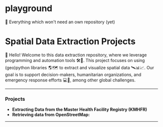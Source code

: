 # playground
🐣 Everything which won't need an own repository (yet)



# Spatial Data Extraction Projects

🍃 Hello! Welcome to this data extraction repository, where we leverage programming and automation tools 🛠️🤖. This project focuses on using (geo)python libraries 🌎🗺️ to extract and visualize spatial data 🛰️📊📈. Our goal is to support decision-makers, humanitarian organizations, and emergency response efforts 💻🌟, among other global challenges.


---

### Projects

- **Extracting Data from the Master Health Facility Registry (KMHFR)** 
- **Retrieving data from OpenStreetMap:** 

---
